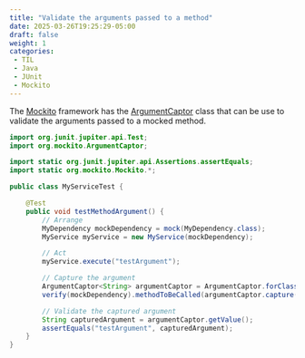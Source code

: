 ```yaml
---
title: "Validate the arguments passed to a method"
date: 2025-03-26T19:25:29-05:00
draft: false
weight: 1
categories:
 - TIL
 - Java
 - JUnit
 - Mockito
---
```


The [Mockito](https://site.mockito.org/) framework has the [ArgumentCaptor](https://site.mockito.org/javadoc/current/org/mockito/ArgumentCaptor.html) class that can be use to validate the arguments passed to a mocked method.

```java
import org.junit.jupiter.api.Test;
import org.mockito.ArgumentCaptor;

import static org.junit.jupiter.api.Assertions.assertEquals;
import static org.mockito.Mockito.*;

public class MyServiceTest {

    @Test
    public void testMethodArgument() {
        // Arrange
        MyDependency mockDependency = mock(MyDependency.class);
        MyService myService = new MyService(mockDependency);

        // Act
        myService.execute("testArgument");

        // Capture the argument
        ArgumentCaptor<String> argumentCaptor = ArgumentCaptor.forClass(String.class);
        verify(mockDependency).methodToBeCalled(argumentCaptor.capture());

        // Validate the captured argument
        String capturedArgument = argumentCaptor.getValue();
        assertEquals("testArgument", capturedArgument);
    }
}
```